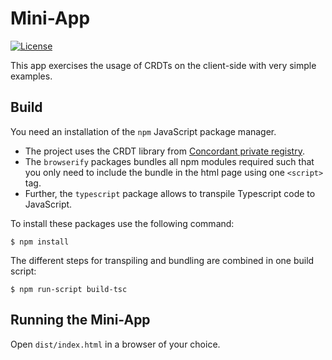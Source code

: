 # Mini-App

[![License](https://img.shields.io/badge/license-MIT-green)](https://opensource.org/licenses/MIT)

This app exercises the usage of CRDTs on the client-side with very simple examples.

## Build

You need an installation of the `npm` JavaScript package manager.

- The project uses the CRDT library from [Concordant private registry](
https://gitlab.inria.fr/concordant/software/c-crdtlib#usage).
- The `browserify` packages bundles all npm modules required such that you only need to include the bundle in the html page using one `<script>` tag.
- Further, the `typescript` package allows to transpile Typescript code to JavaScript.

To install these packages use the following command:

```
$ npm install
```

The different steps for transpiling and bundling are combined in one build script:

```
$ npm run-script build-tsc
```

## Running the Mini-App

Open `dist/index.html` in a browser of your choice.
